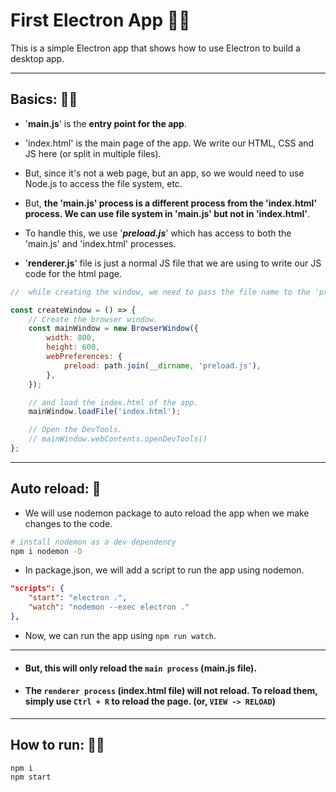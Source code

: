 # First Electron App 🧑‍💻

This is a simple Electron app that shows how to use Electron to build a desktop app.

---

## Basics: 🧑‍🎓

- '**main.js**' is the **entry point for the app**.
- 'index.html' is the main page of the app. We write our HTML, CSS and JS here (or split in multiple files).

- But, since it's not a web page, but an app, so we would need to use Node.js to access the file system, etc.
- But, **the 'main.js' process is a different process from the 'index.html' process. We can use file system in 'main.js' but not in 'index.html'**.
- To handle this, we use '***preload.js***' which has access to both the 'main.js' and 'index.html' processes.

- '**renderer.js**' file is just a normal JS file that we are using to write our JS code for the html page.

```js
//  while creating the window, we need to pass the file name to the 'preload' property of the 'webPreferences' object.

const createWindow = () => {
	// Create the browser window.
	const mainWindow = new BrowserWindow({
		width: 800,
		height: 600,
		webPreferences: {
			preload: path.join(__dirname, 'preload.js'),
		},
	});

	// and load the index.html of the app.
	mainWindow.loadFile('index.html');

	// Open the DevTools.
	// mainWindow.webContents.openDevTools()
};
```

---

## Auto reload: 🔄

- We will use nodemon package to auto reload the app when we make changes to the code.

```sh
# install nodemon as a dev dependency
npm i nodemon -D
```
- In package.json, we will add a script to run the app using nodemon.

```json
"scripts": {
	"start": "electron .",
	"watch": "nodemon --exec electron ."
},
```

- Now, we can run the app using `npm run watch`.

---
- #### But, this will only reload the `main process` (main.js file). 
- #### The `renderer process` (index.html file) will not reload. To reload them, simply use `Ctrl + R` to reload the page. (or, `VIEW -> RELOAD`) 

---

## How to run: 🏃‍♂️

```js
npm i
npm start
```
